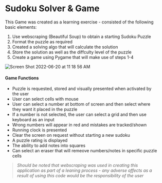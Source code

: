 # Sudoku Solver & Game

This Game was created as a learning exercise - consisted of the following basic elements:

1. Use webscraping (Beautiful Soup) to obtain a starting Sudoku Puzzle
2. Format the puzzle as required
3. Created a solving algo that will calculate the solution
4. Store the solution as well as the diffculty level of the puzzle
5. Create a game using Pygame that will make use of steps 1-4

![Screen Shot 2022-06-20 at 11 18 56 AM](https://user-images.githubusercontent.com/81199296/174633627-f6812e99-34db-4449-b6a5-cd22b9ebd583.png)

#### Game Functions

- Puzzle is requested, stored and visually presented when activated by the user
- User can select cells with mouse
- User can select a number at bottom of screen and then select where they want it placed in the puzzle
- If a number is not selected, the user can select a grid and then use keyboard as an input
- Wrong numbers will appear in red and mistakes are tracked/shown
- Running clock is presented
- Clear the screen on request without starting a new sudoku
- A puzzle rating is displayed
- The ability to add notes into squares
- Can select an eraser that will remeove numbers/notes in specific puzzle cells

> _Should be noted that webscraping was used in creating this application as part of a leaning process - any adverse affects
> as a result of using this code would be the responsibility of the user_
